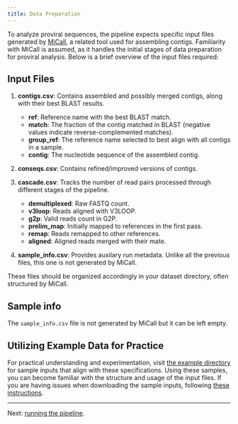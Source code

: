 ```yaml
---
title: Data Preparation
---
```


To analyze proviral sequences, the pipeline expects specific input files generated by [MiCall](https://github.com/cfe-lab/MiCall), a related tool used for assembling contigs. Familiarity with MiCall is assumed, as it handles the initial stages of data preparation for proviral analysis. Below is a brief overview of the input files required:

## Input Files

1. **contigs.csv**: Contains assembled and possibly merged contigs, along with their best BLAST results.
   - **ref**: Reference name with the best BLAST match.
   - **match**: The fraction of the contig matched in BLAST (negative values indicate reverse-complemented matches).
   - **group_ref**: The reference name selected to best align with all contigs in a sample.
   - **contig**: The nucleotide sequence of the assembled contig.

2. **conseqs.csv**: Contains refined/improved versions of contigs.

3. **cascade.csv**: Tracks the number of read pairs processed through different stages of the pipeline.
   - **demultiplexed**: Raw FASTQ count.
   - **v3loop**: Reads aligned with V3LOOP.
   - **g2p**: Valid reads count in G2P.
   - **prelim_map**: Initially mapped to references in the first pass.
   - **remap**: Reads remapped to other references.
   - **aligned**: Aligned reads merged with their mate.

4. **sample_info.csv**: Provides auxilary run metadata. Unlike all the previous files, this one is not generated by MiCall.

These files should be organized accordingly in your dataset directory, often structured by MiCall.

## Sample info

The `sample_info.csv` file is not generated by MiCall but it can be left empty.

## Utilizing Example Data for Practice

For practical understanding and experimentation, visit [the example directory](https://github.com/cfe-lab/proviral/tree/master/tests/data/example4/inputs) for sample inputs that align with these specifications. Using these samples, you can become familiar with the structure and usage of the input files. If you are having issues when downloading the sample inputs, following [these instructions](https://www.wikihow.com/Download-a-GitHub-Folder).

---

Next: [running the pipeline](running_pipeline.html).
